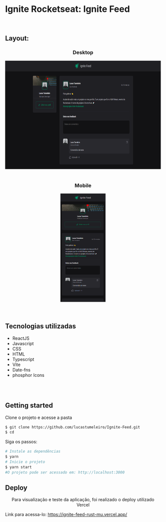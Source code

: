 # Ignite Rocketseat: Ignite Feed

<br/>

## Layout:

<h3 align="center">Desktop</h3>
<div align="center">
  <img height="350" src="./src/assets/image/ignite-feed-desktop.PNG"  />
</div>

<br/>

<h3 align="center">Mobile</h3>
<div align="center">
  <img height="350" src="./src/assets/image/ignite-feed-mobile.PNG"  />
</div>

<br/>
<br/>

## Tecnologias utilizadas

-   ReactJS
-   Javascript
-   CSS
-   HTML
-   Typescript
-   Vite
-   Date-fns
-   phosphor Icons

<br/>
<br/>

## Getting started

Clone o projeto e acesse a pasta

```bash
$ git clone https://github.com/lucastumeleiro/Ignite-Feed.git
$ cd
```

Siga os passos:

```bash
# Instale as dependências
$ yarn
# Inicie o projeto
$ yarn start
#O projeto pode ser acessado em: http://localhost:3000
```

## Deploy

<p align="center"> Para visualização e teste da aplicação, foi realizado o deploy utilizado Vercel</p>
<p>Link para acessa-lo: <a href="https://ignite-feed-rust-mu.vercel.app/">https://ignite-feed-rust-mu.vercel.app/</a></p>

<br/>
<br/>
